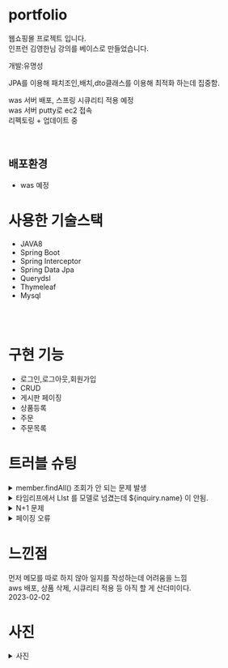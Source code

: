 # portfolio
웹쇼핑몰 프로젝트 입니다.<br/>
인프런 김영한님 강의를 베이스로 만들었습니다.
<div>
개발:유명성 <br/>

JPA를 이용해 패치조인,배치,dto클래스를 이용해 최적화 하는데 집중함. <br/>

was 서버 배포, 스프링 시큐리티 적용 예정 <br/>
was 서버 putty로 ec2 접속<br/>
리펙토링 + 업데이트 중 <br/>


</div>
<br/>
<h2>배포환경</h2>
<div>
<ul>
<li>was 예정</li>
</ul>
</div>
<h1>사용한 기술스택</h1>
<div>
    <ul>
        <li>JAVA8</li>
        <li>Spring Boot</li>
        <li>Spring Interceptor</li>
        <li>Spring Data Jpa</li>
        <li>Querydsl</li>
        <li>Thymeleaf</li>
        <li>Mysql</li>
    </ul>
</div>
<br/>
<br/>

<h1>구현 기능</h1>
<div>
    <ul>
       <li>로그인,로그아웃,회원가입 </li>
	     <li>CRUD</li>
	     <li>게시판 페이징</li>
	     <li>상품등록</li>
	     <li>주문</li>
	     <li>주문목록</li>
     </ul>

  </div>
<div>
   <h1>트러블 슈팅</h1>
<details>
<summary>member.findAll() 조회가 안 되는 문제 발생</summary>
 osiv(Open Session In View: 영속성 컨텍스트를 뷰까지 적용)<br/>
  를 잠시 꺼놓아서 문제가 발생하였다. 다시 켜놓으니까 문제 해결<br/>
</details>

<details>
<summary>타임리프에서 LIst<inquiry > 를 모델로 넘겼는데 ${inquiry.name} 이 안됨.</summary>
th:each="inquirys:${inquiry}" 로 해결
</details>


<details>
<summary>N+1 문제</summary>
패치 조인과 배치 설정, DTO 변환으로 해결하고<br/>
일대다 관계는 따로 MAP<Long,DTO>로 만들어서 foreach로 값을 채워주었다.
</details>	

<details>
<summary>페이징 오류</summary>
카운트 값을 따로 생성해서 해결<br/>
</details>
	
</div>
<div>
<h1>느낀점</h1>	
먼저 메모를 따로 하지 않아 일지를 작성하는데 어려움을 느낌<br/>
aws 배포, 상품 삭제, 시큐리티 적용 등 아직 할 게 산더미이다.</br>
2023-02-02
	
	
</div>
<div>
<h1>사진</h1>
<details>
<summary>사진</summary>
<img width="80%" src="https://user-images.githubusercontent.com/74175871/216360666-292ee415-bad8-4476-bc4f-f46068d4ea91.JPG"/><br/>
<img width="80%" src="https://user-images.githubusercontent.com/74175871/216359902-a5bdbd28-34d8-4137-b50d-6781b112d5e8.JPG"/><br/>
<img width="80%" src="https://user-images.githubusercontent.com/74175871/216360493-7d745143-302a-4044-915c-da223ae3ae1e.JPG"/><br/>
인프런-JPA 최적화 강의 참고</br>
<img width="80%" src="https://user-images.githubusercontent.com/74175871/216360807-e6852f10-1bda-463e-a010-471ba2c36002.JPG"/><br/>
<img width="80%" src="https://user-images.githubusercontent.com/74175871/216360895-8097332f-c0dd-4d83-94a9-a99d36a5b5b2.JPG"/><br/>

</details>
</div>

